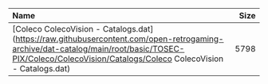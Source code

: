 |Name|Size|
|:---|---:|
|[Coleco ColecoVision - Catalogs.dat](https://raw.githubusercontent.com/open-retrogaming-archive/dat-catalog/main/root/basic/TOSEC-PIX/Coleco/ColecoVision/Catalogs/Coleco ColecoVision - Catalogs.dat)|5798|
